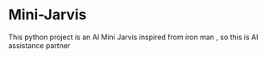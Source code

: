 # Mini-Jarvis
This python project is an AI Mini Jarvis inspired from iron man , so this is AI assistance partner 
